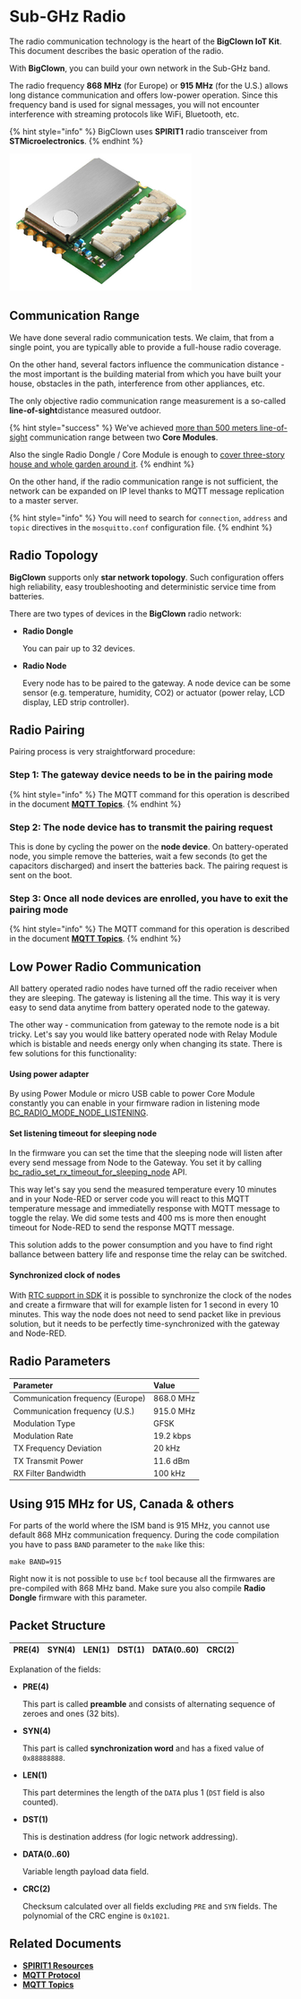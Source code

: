 # Sub-GHz Radio

The radio communication technology is the heart of the **BigClown IoT Kit**. This document describes the basic operation of the radio.

With **BigClown**, you can build your own network in the Sub-GHz band.

The radio frequency **868 MHz** \(for Europe\) or **915 MHz** \(for the U.S.\) allows long distance communication and offers low-power operation. Since this frequency band is used for signal messages, you will not encounter interference with streaming protocols like WiFi, Bluetooth, etc.

{% hint style="info" %}
BigClown uses **SPIRIT1** radio transceiver from **STMicroelectronics**.
{% endhint %}

![SPIRIT1](../.gitbook/assets/_interfaces_sub-ghz-radio_spirit1.jpg)

## Communication Range

We have done several radio communication tests. We claim, that from a single point, you are typically able to provide a full-house radio coverage.

On the other hand, several factors influence the communication distance - the most important is the building material from which you have built your house, obstacles in the path, interference from other appliances, etc.

The only objective radio communication range measurement is a so-called **line-of-sight**distance measured outdoor.

{% hint style="success" %}
We've achieved [more than 500 meters line-of-sight](https://youtu.be/6zdQQdwV3GQ) communication range between two **Core Modules**.

Also the single Radio Dongle / Core Module is enough to [cover three-story house and whole garden around it](https://youtu.be/JplQxCYSClA).
{% endhint %}

On the other hand, if the radio communication range is not sufficient, the network can be expanded on IP level thanks to MQTT message replication to a master server.

{% hint style="info" %}
You will need to search for `connection`, `address` and `topic` directives in the `mosquitto.conf` configuration file.
{% endhint %}

## Radio Topology

**BigClown** supports only **star network topology**. Such configuration offers high reliability, easy troubleshooting and deterministic service time from batteries.

There are two types of devices in the **BigClown** radio network:

* **Radio Dongle**

  You can pair up to 32 devices.

* **Radio Node**

  Every node has to be paired to the gateway. A node device can be some sensor \(e.g. temperature, humidity, CO2\) or actuator \(power relay, LCD display, LED strip controller\).

## Radio Pairing

Pairing process is very straightforward procedure:

### Step 1: The **gateway device** needs to be in the **pairing mode**

{% hint style="info" %}
The MQTT command for this operation is described in the document [**MQTT Topics**](mqtt-topics.md).
{% endhint %}

### **Step 2:** The **node device** has to transmit the **pairing request**

This is done by cycling the power on the **node device**. On battery-operated node, you simple remove the batteries, wait a few seconds \(to get the capacitors discharged\) and insert the batteries back. The pairing request is sent on the boot.

### **Step 3:** Once all **node devices** are enrolled, you have to exit the **pairing mode**

{% hint style="info" %}
The MQTT command for this operation is described in the document [**MQTT Topics**](mqtt-topics.md).
{% endhint %}

## Low Power Radio Communication

All battery operated radio nodes have turned off the radio receiver when they are sleeping. The gateway is listening all the time. This way it is very easy to send data anytime from battery operated node to the gateway.

The other way - communication from gateway to the remote node is a bit tricky. Let's say you would like battery operated node with Relay Module which is bistable and needs energy only when changing its state. There is few solutions for this functionality:

#### Using power adapter

By using Power Module or micro USB cable to power Core Module constantly you can enable in your firmware radion in listening mode [BC\_RADIO\_MODE\_NODE\_LISTENING](http://sdk.bigclown.com/group__bc__radio.html#gga8ea10987b9de5621bcf560019dd6f2b7a068d480094dcb86276069ed743c968a2).

#### Set listening timeout for sleeping node

In the firmware you can set the time that the sleeping node will listen after every send message from Node to the Gateway. You set it by calling [bc\_radio\_set\_rx\_timeout\_for\_sleeping\_node](http://sdk.bigclown.com/group__bc__radio.html#gga8ea10987b9de5621bcf560019dd6f2b7a068d480094dcb86276069ed743c968a2) API.

This way let's say you send the measured temperature every 10 minutes and in your Node-RED or server code you will react to this MQTT temperature message and immediatelly response with MQTT message to toggle the relay. We did some tests and 400 ms is more then enought timeout for Node-RED to send the response MQTT message.

This solution adds to the power consumption and you have to find right ballance between battery life and response time the relay can be switched.

#### Synchronized clock of nodes

With [RTC support in SDK](http://sdk.bigclown.com/group__bc__rtc.html) it is possible to synchronize the clock of the nodes and create a firmware that will for example listen for 1 second in every 10 minutes. This way the node does not need to send packet like in previous solution, but it needs to be perfectly time-synchronized with the gateway and Node-RED.

## Radio Parameters

| **Parameter** | Value |
| :--- | :--- |
| Communication frequency \(Europe\) | 868.0 MHz |
| Communication frequency \(U.S.\) | 915.0 MHz |
| Modulation Type | GFSK |
| Modulation Rate | 19.2 kbps |
| TX Frequency Deviation | 20 kHz |
| TX Transmit Power | 11.6 dBm |
| RX Filter Bandwidth | 100 kHz |

## Using 915 MHz for US, Canada & others

For parts of the world where the ISM band is 915 MHz, you cannot use default 868 MHz communication frequency. During the code compilation you have to pass `BAND` parameter to the `make` like this:

```text
make BAND=915
```

Right now it is not possible to use `bcf` tool because all the firmwares are pre-compiled with 868 MHz band. Make sure you also compile **Radio Dongle** firmware with this parameter.

## Packet Structure

| PRE\(4\) | SYN\(4\) | LEN\(1\) | DST\(1\) | DATA\(0..60\) | CRC\(2\) |
| :--- | :--- | :--- | :--- | :--- | :--- |


Explanation of the fields:

* **PRE\(4\)**

  This part is called **preamble** and consists of alternating sequence of zeroes and ones \(32 bits\).

* **SYN\(4\)**

  This part is called **synchronization word** and has a fixed value of `0x88888888`.

* **LEN\(1\)**

  This part determines the length of the `DATA` plus 1 \(`DST` field is also counted\).

* **DST\(1\)**

  This is destination address \(for logic network addressing\).

* **DATA\(0..60\)**

  Variable length payload data field.

* **CRC\(2\)**

  Checksum calculated over all fields excluding `PRE` and `SYN` fields. The polynomial of the CRC engine is `0x1021`.

## Related Documents

* [**SPIRIT1 Resources**](http://www.st.com/en/wireless-connectivity/spirit1.html)
* [**MQTT Protocol**](mqtt-protocol.md)
* [**MQTT Topics**](mqtt-topics.md)

